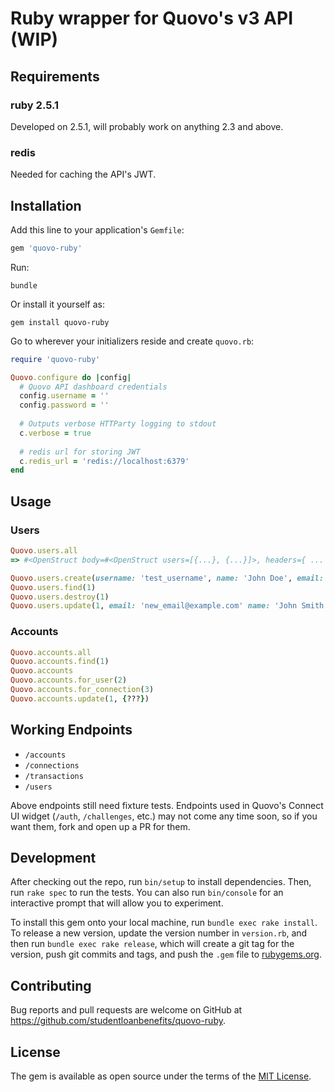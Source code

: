 # Ruby wrapper for Quovo's v3 API (WIP)

## Requirements
### ruby 2.5.1
Developed on 2.5.1, will probably work on anything 2.3 and above.

### redis
Needed for caching the API's JWT.

## Installation

Add this line to your application's `Gemfile`:

```ruby
gem 'quovo-ruby'
```

Run:
```
bundle
```

Or install it yourself as:
```
gem install quovo-ruby
```
    
Go to wherever your initializers reside and create `quovo.rb`:
```ruby
require 'quovo-ruby'

Quovo.configure do |config|
  # Quovo API dashboard credentials
  config.username = ''
  config.password = ''
  
  # Outputs verbose HTTParty logging to stdout
  c.verbose = true
  
  # redis url for storing JWT
  c.redis_url = 'redis://localhost:6379'
end
````

## Usage
### Users
```ruby
Quovo.users.all
=> #<OpenStruct body=#<OpenStruct users=[{...}, {...}]>, headers={ ... }, status_code=200, success?=true>

Quovo.users.create(username: 'test_username', name: 'John Doe', email: 'test@example.com')
Quovo.users.find(1)
Quovo.users.destroy(1)
Quovo.users.update(1, email: 'new_email@example.com' name: 'John Smith')
```
### Accounts
```ruby
Quovo.accounts.all
Quovo.accounts.find(1)
Quovo.accounts
Quovo.accounts.for_user(2)
Quovo.accounts.for_connection(3)
Quovo.accounts.update(1, {???})
```

## Working Endpoints
* `/accounts`
* `/connections`
* `/transactions`
* `/users`

Above endpoints still need fixture tests. Endpoints used in Quovo's Connect UI widget (`/auth`, `/challenges`, etc.) 
may not come any time soon, so if you want them, fork and open up a PR for them.

## Development

After checking out the repo, run `bin/setup` to install dependencies. Then, run `rake spec` to run the tests. You can also run `bin/console` for an interactive prompt that will allow you to experiment.

To install this gem onto your local machine, run `bundle exec rake install`. To release a new version, update the version number in `version.rb`, and then run `bundle exec rake release`, which will create a git tag for the version, push git commits and tags, and push the `.gem` file to [rubygems.org](https://rubygems.org).

## Contributing

Bug reports and pull requests are welcome on GitHub at https://github.com/studentloanbenefits/quovo-ruby.

## License

The gem is available as open source under the terms of the [MIT License](https://opensource.org/licenses/MIT).
